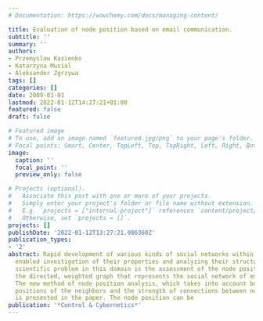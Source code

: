 ```yaml
---
# Documentation: https://wowchemy.com/docs/managing-content/

title: Evaluation of node position based on email communication.
subtitle: ''
summary: ''
authors:
- Przemyslaw Kazienko
- Katarzyna Musial
- Aleksander Zgrzywa
tags: []
categories: []
date: 2009-01-01
lastmod: 2022-01-12T14:27:21+01:00
featured: false
draft: false

# Featured image
# To use, add an image named `featured.jpg/png` to your page's folder.
# Focal points: Smart, Center, TopLeft, Top, TopRight, Left, Right, BottomLeft, Bottom, BottomRight.
image:
  caption: ''
  focal_point: ''
  preview_only: false

# Projects (optional).
#   Associate this post with one or more of your projects.
#   Simply enter your project's folder or file name without extension.
#   E.g. `projects = ["internal-project"]` references `content/project/deep-learning/index.md`.
#   Otherwise, set `projects = []`.
projects: []
publishDate: '2022-01-12T13:27:21.086360Z'
publication_types:
- '2'
abstract: Rapid development of various kinds of social networks within the Internet
  enabled investigation of their properties and analyzing their structure. An interesting
  scientific problem in this domain is the assessment of the node position within
  the directed, weighted graph that represents the social network of email users.
  The new method of node position analysis, which takes into account both the node
  positions of the neighbors and the strength of connections between network nodes,
  is presented in the paper. The node position can be
publication: '*Control & Cybernetics*'
---
```

